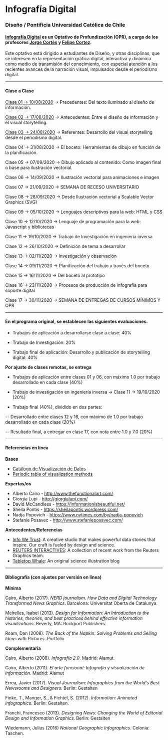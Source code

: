 # Infografía Digital

### Diseño / Pontificia Universidad Católica de Chile

#### [Infografía Digital](http://catalogo.uc.cl/index.php?tmpl=component&option=com_catalogo&view=programa&sigla=dno075) es un Optativo de Profundización (OPR), a cargo de los profesores [Jorge Cortés](https://www.graficainteractiva.com/) y [Felipe Cortez](http://profesor.faco.cl/). 

Este optativo está dirigido a estudiantes de Diseño, y otras disciplinas, que se interesen en la representación gráfica digital, interactiva y dinámica como medio de transmisión del conocimiento, con especial atención a los recientes avances de la narración visual, impulsados desde el periodismo digital.

- - - - - - - - - -

#### Clase a Clase

[Clase 01 → 10/08/2020](https://github.com/profesorfaco/dno075-2020/tree/gh-pages/clase-01) → Precedentes: Del texto iluminado al diseño de información.

[Clase 02 → 17/08/2020](https://github.com/profesorfaco/dno075-2020/tree/gh-pages/clase-02) → Antecedentes: Entre el diseño de información y el visual storytelling.

[Clase 03 → 24/08/2020](https://github.com/profesorfaco/dno075-2020/tree/gh-pages/clase-03) → Referentes: Desarrollo del visual storytelling desde el periodismo digital.

Clase 04 → 31/08/2020 → El boceto: Herramientas de dibujo en función de la planificación.

Clase 05 → 07/09/2020 → Dibujo aplicado al contenido: Como imagen final o base para ilustración vectorial.

Clase 06 → 14/09/2020 → Ilustración vectorial para animaciones e imagen

Clase 07 → 21/09/2020 → SEMANA DE RECESO UNIVERSITARIO

Clase 08 → 28/09/2020 → Desde Ilustración vectorial a Scalable Vector Graphics (SVG)

Clase 09 → 05/10/2020 → Lenguajes descriptivos para la web: HTML y CSS 

Clase 10 → 12/10/2020 → Lenguaje de programación para la web: Javascript y bibliotecas

Clase 11 → 19/10/2020 → Trabajo de Investigación en ingeniería inversa

Clase 12 → 26/10/2020 → Definición de tema a desarrollar

Clase 13 → 02/11/2020 → Investigación y observación

Clase 14 → 09/11/2020 → Planificación del trabajo a través del boceto

Clase 15 → 16/11/2020 → Del boceto al prototipo 

Clase 16 → 23/11/2020 → Procesos de producción de infografía para soporte digital

Clase 17 → 30/11/2020 → SEMANA DE ENTREGAS DE CURSOS MÍNIMOS Y OPR

- - - - - - - - - -

#### En el programa original, se establecen las siguientes evaluaciones.

- Trabajos de aplicación a desarrollarse clase a clase: 40%

- Trabajo de Investigación: 20%

- Trabajo final de aplicación: Desarrollo y publicación de storytelling digital: 40%

**Por ajuste de clases remotas, se entrega**

- Trabajos de aplicación entre clases 01 y 06, con máximo 1.0 por trabajo desarrollado en cada clase (40%) 

- Trabajo de investigación en ingeniería inversa → Clase 11 → 19/10/2020 (20%)

- Trabajo final (40%), dividido en dos partes: 

-- Desarrollado entre clases 12 y 16, con máximo de 1.0 por trabajo desarrollado en cada clase (20%)

-- Resultado final, a entregar en clase 17, con nota entre 1.0 y 7.0 (20%)

- - - - - - - - - - 

#### Referencias en línea

**Bases**

- [Catálogo de Visualización de Datos](https://datavizcatalogue.com/ES/)
- [Periodic table of visualization methods](http://www.visual-literacy.org/periodic_table/periodic_table.html )

**Expertas/os**

- Alberto Cairo - http://www.thefunctionalart.com/
- Giorgia Lupi - http://giorgialupi.com/ 
- David McCandless - https://informationisbeautiful.net/
- Sheila Pontis - https://sheilapontis.wordpress.com/
- Nadja Popovich - https://www.nytimes.com/by/nadja-popovich
- Stefanie Posavec - http://www.stefanieposavec.com/

**Antecedentes/Referencias**

- [Info We Trust](https://infowetrust.com/essays): A creative studio that makes powerful data stories that inspire. Our craft is fueled by design and science.
- [REUTERS INTERACTIVES](https://graphics.reuters.com/): A collection of recent work from the Reuters Graphics team.
- [Tabletop Whale](http://tabletopwhale.com/): An original science illustration blog

- - - - - - - - - -

#### Bibliografía (con ajustes por versión en línea)

**Mínima**

Cairo, Alberto (2017). *NERD journalism. How Data and Digital Technology Transformed News Graphics*. Barcelona: Universitat Oberta de Catalunya.

Meirelles, Isabel (2013). *Design for Information: An Introduction to the histories, theories, and best practices behind effective information visualizations*. Beverly, MA: Rockport Publishers.

Roam, Dan (2008). *The Back of the Napkin: Solving Problems and Selling Ideas with Pictures*. Portfolio

**Complementaria**

Cairo, Alberto (2008). *Infografía 2.0*. Madrid: Alamut.

Cairo, Alberto (2011). *El arte funcional: Infografía y visualización de información*. Madrid: Alamut

Errea, Javier (2017). *Visual Journalism: Infographics from the World's Best Newsrooms and Designers*. Berlin: Gestalten

Finke, T., Manger, S., & Fichtel, S. (2012). *Informotion: Animated infographics*. Berlin: Gestalten.

Franchi, Francesco (2013). *Designing News: Changing the World of Editorial Design and Information Graphics*. Berlin: Gestalten

Wiedemann, Julius (2016) *National Geographic Infographics*. Colonia: Taschen.
